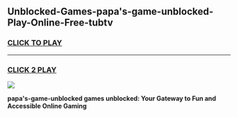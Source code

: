 
## Unblocked-Games-papa's-game-unblocked-Play-Online-Free-tubtv
<h3>
<a href="https://premium76.site?title=papa's-game-unblocked&ref=26A">CLICK TO PLAY</a></h3>
<hr>

<h3>
<a href="https://premium76.site?title=papa's-game-unblocked&ref=26A">CLICK 2 PLAY</a>
  
</h3>

<a href="https://premium76.site?title=papa's-game-unblocked&ref=26A"><img src="https://clearcache.store/games.png"></a>


**papa's-game-unblocked games unblocked: Your Gateway to Fun and Accessible Online Gaming**
